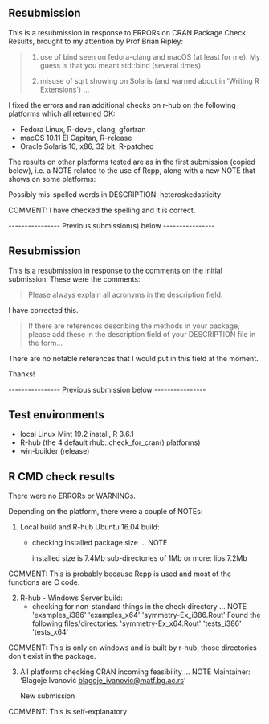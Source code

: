 ##  Resubmission

This is a resubmission in response to ERRORs on CRAN Package Check Results, 
brought to my attention by Prof Brian Ripley:

> 1) use of bind seen on fedora-clang and macOS (at least for me).  My 
> guess is that you meant std::bind (several times).
> 
> 2) misuse of sqrt<int> showing on Solaris (and warned about in 'Writing 
> R Extensions') ...

I fixed the errors and ran additional checks on r-hub on the following platforms
which all returned OK:

* Fedora Linux, R-devel, clang, gfortran
* macOS 10.11 El Capitan, R-release
* Oracle Solaris 10, x86, 32 bit, R-patched

The results on other platforms tested are as in the first submission (copied
below), i.e. a NOTE related to the use of Rcpp, along with a new NOTE that shows
on some platforms:

Possibly mis-spelled words in DESCRIPTION:
  heteroskedasticity
  
COMMENT: I have checked the spelling and it is correct.

---------------- Previous submission(s) below ----------------

##  Resubmission

This is a resubmission in response to the comments on the initial submission.
These were the comments:

> Please always explain all acronyms in the description field.

I have corrected this.

> If there are references describing the methods in your package, please 
add these in the description field of your DESCRIPTION file in the form...

There are no notable references that I would put in this field at the moment.

Thanks!

---------------- Previous submission below ----------------

## Test environments
* local Linux Mint 19.2 install, R 3.6.1
* R-hub (the 4 default rhub::check_for_cran() platforms)
* win-builder (release)

## R CMD check results
There were no ERRORs or WARNINGs. 

Depending on the platform, there were a couple of NOTEs:

1. Local build and R-hub Ubuntu 16.04 build:
   * checking installed package size ... NOTE
       
       installed size is  7.4Mb
       sub-directories of 1Mb or more:
         libs   7.2Mb
  
  COMMENT:
  This is probably because Rcpp is used and most of the functions are C code.

2. R-hub - Windows Server build:
   * checking for non-standard things in the check directory ... NOTE
     'examples_i386' 'examples_x64' 'symmetry-Ex_i386.Rout'
     Found the following files/directories:
     'symmetry-Ex_x64.Rout' 'tests_i386' 'tests_x64'
  
  COMMENT:
  This is only on windows and is built by r-hub, those directories don't exist
  in the package.

3. All platforms
   checking CRAN incoming feasibility ... NOTE
   Maintainer: ‘Blagoje Ivanović <blagoje_ivanovic@matf.bg.ac.rs>’

   New submission
   
  COMMENT:
  This is self-explanatory
